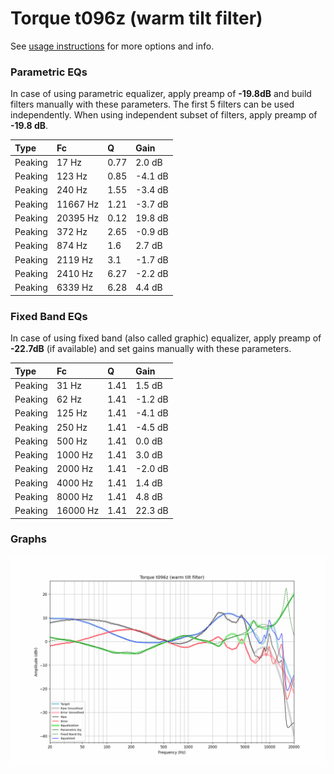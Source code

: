 # Torque t096z (warm tilt filter)
See [usage instructions](https://github.com/jaakkopasanen/AutoEq#usage) for more options and info.

### Parametric EQs
In case of using parametric equalizer, apply preamp of **-19.8dB** and build filters manually
with these parameters. The first 5 filters can be used independently.
When using independent subset of filters, apply preamp of **-19.8 dB**.

| Type    | Fc       |    Q | Gain    |
|:--------|:---------|:-----|:--------|
| Peaking | 17 Hz    | 0.77 | 2.0 dB  |
| Peaking | 123 Hz   | 0.85 | -4.1 dB |
| Peaking | 240 Hz   | 1.55 | -3.4 dB |
| Peaking | 11667 Hz | 1.21 | -3.7 dB |
| Peaking | 20395 Hz | 0.12 | 19.8 dB |
| Peaking | 372 Hz   | 2.65 | -0.9 dB |
| Peaking | 874 Hz   | 1.6  | 2.7 dB  |
| Peaking | 2119 Hz  | 3.1  | -1.7 dB |
| Peaking | 2410 Hz  | 6.27 | -2.2 dB |
| Peaking | 6339 Hz  | 6.28 | 4.4 dB  |

### Fixed Band EQs
In case of using fixed band (also called graphic) equalizer, apply preamp of **-22.7dB**
(if available) and set gains manually with these parameters.

| Type    | Fc       |    Q | Gain    |
|:--------|:---------|:-----|:--------|
| Peaking | 31 Hz    | 1.41 | 1.5 dB  |
| Peaking | 62 Hz    | 1.41 | -1.2 dB |
| Peaking | 125 Hz   | 1.41 | -4.1 dB |
| Peaking | 250 Hz   | 1.41 | -4.5 dB |
| Peaking | 500 Hz   | 1.41 | 0.0 dB  |
| Peaking | 1000 Hz  | 1.41 | 3.0 dB  |
| Peaking | 2000 Hz  | 1.41 | -2.0 dB |
| Peaking | 4000 Hz  | 1.41 | 1.4 dB  |
| Peaking | 8000 Hz  | 1.41 | 4.8 dB  |
| Peaking | 16000 Hz | 1.41 | 22.3 dB |

### Graphs
![](./Torque%20t096z%20(warm%20tilt%20filter).png)